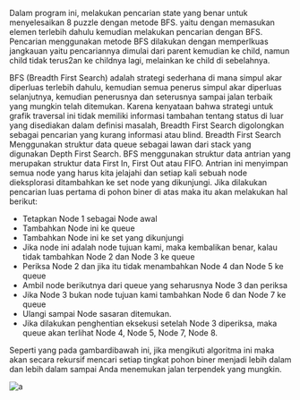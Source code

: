 Dalam program ini, melakukan pencarian state yang benar untuk menyelesaikan 8 puzzle dengan metode BFS. yaitu dengan
memasukan elemen terlebih dahulu kemudian melakukan pencarian dengan BFS. Pencarian menggunakan metode BFS dilakukan
dengan memperlkuas jangkauan yaitu pencariannya dimulai dari parent kemudian ke child, namun child tidak terus2an ke
childnya lagi, melainkan ke child di sebelahnya.

BFS (Breadth First Search) adalah strategi sederhana di mana simpul akar diperluas terlebih dahulu, kemudian 
semua penerus simpul akar diperluas selanjutnya, kemudian penerusnya dan seterusnya sampai jalan terbaik yang 
mungkin telah ditemukan. Karena kenyataan bahwa strategi untuk grafik traversal ini tidak memiliki informasi 
tambahan tentang status di luar yang disediakan dalam definisi masalah, Breadth First Search digolongkan sebagai 
pencarian yang kurang informasi atau blind.
Breadth First Search Menggunakan struktur data queue sebagai lawan dari stack yang digunakan Depth First Search.
BFS menggunakan struktur data antrian yang merupakan struktur data First In, First Out atau FIFO.
Antrian ini menyimpan semua node yang harus kita jelajahi dan setiap kali sebuah node dieksplorasi ditambahkan
ke set node yang dikunjungi.
Jika dilakukan pencarian luas pertama di pohon biner di atas maka itu akan melakukan hal berikut:

- Tetapkan Node 1 sebagai Node awal
- Tambahkan Node ini ke queue
- Tambahkan Node ini ke set yang dikunjungi
- Jika node ini adalah node tujuan kami, maka kembalikan benar, kalau tidak tambahkan Node 2 dan Node 3 ke queue
- Periksa Node 2 dan jika itu tidak menambahkan Node 4 dan Node 5 ke queue
- Ambil node berikutnya dari queue yang seharusnya Node 3 dan periksa
- Jika Node 3 bukan node tujuan kami tambahkan Node 6 dan Node 7 ke queue
- Ulangi sampai Node sasaran ditemukan.
- Jika dilakukan penghentian eksekusi setelah Node 3 diperiksa, maka queue akan terlihat Node 4, Node 5, Node 7, Node 8.

Seperti yang pada gambardibawah ini, jika mengikuti algoritma ini maka akan secara rekursif mencari setiap 
tingkat pohon biner menjadi lebih dalam dan lebih dalam sampai Anda menemukan jalan terpendek yang mungkin.

![a](https://user-images.githubusercontent.com/52326074/77224197-c1909a80-6b95-11ea-92fa-ccdca09a36ac.png)
